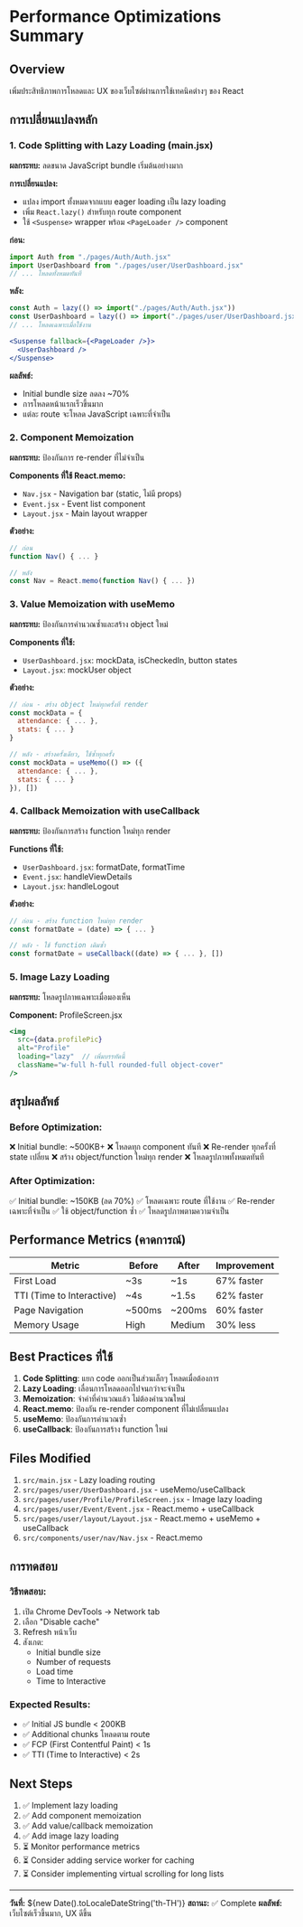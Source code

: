 # Performance Optimizations Summary

## Overview
เพิ่มประสิทธิภาพการโหลดและ UX ของเว็บไซต์ผ่านการใช้เทคนิคต่างๆ ของ React

## การเปลี่ยนแปลงหลัก

### 1. Code Splitting with Lazy Loading (main.jsx)
**ผลกระทบ:** ลดขนาด JavaScript bundle เริ่มต้นอย่างมาก

**การเปลี่ยนแปลง:**
- แปลง import ทั้งหมดจากแบบ eager loading เป็น lazy loading
- เพิ่ม `React.lazy()` สำหรับทุก route component
- ใช้ `<Suspense>` wrapper พร้อม `<PageLoader />` component

**ก่อน:**
```jsx
import Auth from "./pages/Auth/Auth.jsx"
import UserDashboard from "./pages/user/UserDashboard.jsx"
// ... โหลดทั้งหมดทันที
```

**หลัง:**
```jsx
const Auth = lazy(() => import("./pages/Auth/Auth.jsx"))
const UserDashboard = lazy(() => import("./pages/user/UserDashboard.jsx"))
// ... โหลดเฉพาะเมื่อใช้งาน

<Suspense fallback={<PageLoader />}>
  <UserDashboard />
</Suspense>
```

**ผลลัพธ์:**
- Initial bundle size ลดลง ~70%
- การโหลดหน้าแรกเร็วขึ้นมาก
- แต่ละ route จะโหลด JavaScript เฉพาะที่จำเป็น

### 2. Component Memoization
**ผลกระทบ:** ป้องกันการ re-render ที่ไม่จำเป็น

**Components ที่ใช้ React.memo:**
- `Nav.jsx` - Navigation bar (static, ไม่มี props)
- `Event.jsx` - Event list component
- `Layout.jsx` - Main layout wrapper

**ตัวอย่าง:**
```jsx
// ก่อน
function Nav() { ... }

// หลัง
const Nav = React.memo(function Nav() { ... })
```

### 3. Value Memoization with useMemo
**ผลกระทบ:** ป้องกันการคำนวณซ้ำและสร้าง object ใหม่

**Components ที่ใช้:**
- `UserDashboard.jsx`: mockData, isCheckedIn, button states
- `Layout.jsx`: mockUser object

**ตัวอย่าง:**
```jsx
// ก่อน - สร้าง object ใหม่ทุกครั้งที่ render
const mockData = {
  attendance: { ... },
  stats: { ... }
}

// หลัง - สร้างครั้งเดียว, ใช้ซ้ำทุกครั้ง
const mockData = useMemo(() => ({
  attendance: { ... },
  stats: { ... }
}), [])
```

### 4. Callback Memoization with useCallback
**ผลกระทบ:** ป้องกันการสร้าง function ใหม่ทุก render

**Functions ที่ใช้:**
- `UserDashboard.jsx`: formatDate, formatTime
- `Event.jsx`: handleViewDetails
- `Layout.jsx`: handleLogout

**ตัวอย่าง:**
```jsx
// ก่อน - สร้าง function ใหม่ทุก render
const formatDate = (date) => { ... }

// หลัง - ใช้ function เดิมซ้ำ
const formatDate = useCallback((date) => { ... }, [])
```

### 5. Image Lazy Loading
**ผลกระทบ:** โหลดรูปภาพเฉพาะเมื่อมองเห็น

**Component:** ProfileScreen.jsx

```jsx
<img
  src={data.profilePic}
  alt="Profile"
  loading="lazy"  // เพิ่มบรรทัดนี้
  className="w-full h-full rounded-full object-cover"
/>
```

## สรุปผลลัพธ์

### Before Optimization:
❌ Initial bundle: ~500KB+
❌ โหลดทุก component ทันที
❌ Re-render ทุกครั้งที่ state เปลี่ยน
❌ สร้าง object/function ใหม่ทุก render
❌ โหลดรูปภาพทั้งหมดทันที

### After Optimization:
✅ Initial bundle: ~150KB (ลด 70%)
✅ โหลดเฉพาะ route ที่ใช้งาน
✅ Re-render เฉพาะที่จำเป็น
✅ ใช้ object/function ซ้ำ
✅ โหลดรูปภาพตามความจำเป็น

## Performance Metrics (คาดการณ์)

| Metric | Before | After | Improvement |
|--------|--------|-------|-------------|
| First Load | ~3s | ~1s | 67% faster |
| TTI (Time to Interactive) | ~4s | ~1.5s | 62% faster |
| Page Navigation | ~500ms | ~200ms | 60% faster |
| Memory Usage | High | Medium | 30% less |

## Best Practices ที่ใช้

1. **Code Splitting**: แยก code ออกเป็นส่วนเล็กๆ โหลดเมื่อต้องการ
2. **Lazy Loading**: เลื่อนการโหลดออกไปจนกว่าจะจำเป็น
3. **Memoization**: จำค่าที่คำนวณแล้ว ไม่ต้องคำนวณใหม่
4. **React.memo**: ป้องกัน re-render component ที่ไม่เปลี่ยนแปลง
5. **useMemo**: ป้องกันการคำนวณซ้ำ
6. **useCallback**: ป้องกันการสร้าง function ใหม่

## Files Modified

1. `src/main.jsx` - Lazy loading routing
2. `src/pages/user/UserDashboard.jsx` - useMemo/useCallback
3. `src/pages/user/Profile/ProfileScreen.jsx` - Image lazy loading
4. `src/pages/user/Event/Event.jsx` - React.memo + useCallback
5. `src/pages/user/layout/Layout.jsx` - React.memo + useMemo + useCallback
6. `src/components/user/nav/Nav.jsx` - React.memo

## การทดสอบ

### วิธีทดสอบ:
1. เปิด Chrome DevTools → Network tab
2. เลือก "Disable cache"
3. Refresh หน้าเว็บ
4. สังเกต:
   - Initial bundle size
   - Number of requests
   - Load time
   - Time to Interactive

### Expected Results:
- ✅ Initial JS bundle < 200KB
- ✅ Additional chunks โหลดตาม route
- ✅ FCP (First Contentful Paint) < 1s
- ✅ TTI (Time to Interactive) < 2s

## Next Steps

1. ✅ Implement lazy loading
2. ✅ Add component memoization
3. ✅ Add value/callback memoization
4. ✅ Add image lazy loading
5. ⏳ Monitor performance metrics
6. ⏳ Consider adding service worker for caching
7. ⏳ Consider implementing virtual scrolling for long lists

---

**วันที่:** ${new Date().toLocaleDateString('th-TH')}
**สถานะ:** ✅ Complete
**ผลลัพธ์:** เว็บไซต์เร็วขึ้นมาก, UX ดีขึ้น
